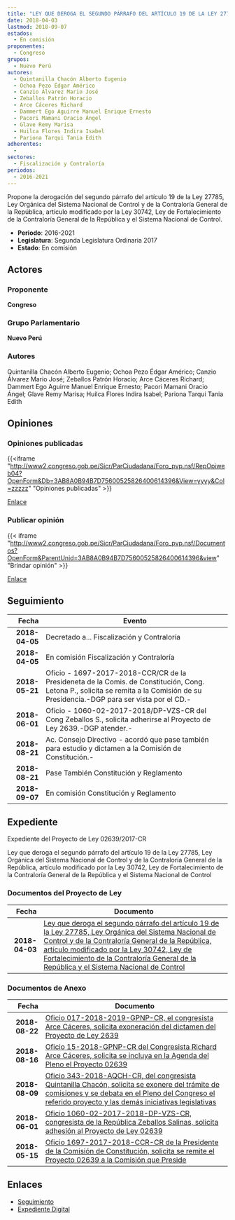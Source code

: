 ```yaml
---
title: "LEY QUE DEROGA EL SEGUNDO PÁRRAFO DEL ARTÍCULO 19 DE LA LEY 27785, LEY ORGÁNICA DEL SISTEMA NACIONAL DE CONTROL Y DE LA CONTRALORÍA GENERAL DE LA REPÚBLICA, ARTÍCULO MODIFICADO POR LA LEY 30742, LEY DE FORTALECIMIENTO DE LA CONTRALORÍA GENERAL DE LA REPÚBLICA Y EL SISTEMA NACIONAL DE CONTROL"
date: 2018-04-03
lastmod: 2018-09-07
estados: 
  - En comisión
proponentes: 
  - Congreso
grupos: 
  - Nuevo Perú
autores: 
  - Quintanilla Chacón Alberto Eugenio
  - Ochoa Pezo Édgar Américo
  - Canzio Álvarez Mario José
  - Zeballos Patrón Horacio
  - Arce Cáceres Richard
  - Dammert Ego Aguirre Manuel Enrique Ernesto
  - Pacori Mamani Oracio Ángel
  - Glave Remy Marisa
  - Huilca Flores Indira Isabel
  - Pariona Tarqui Tania Edith
adherentes: 
  - 
sectores: 
  - Fiscalización y Contraloría
periodos: 
  - 2016-2021
---
```


Propone la derogación del segundo párrafo del artículo 19 de la Ley 27785, Ley Orgánica del Sistema Nacional de Control y de la Contraloría General de la República, artículo modificado por la Ley 30742, Ley de Fortalecimiento de la Contraloría General de la República y el Sistema Nacional de Control.

- **Periodo**: 2016-2021
- **Legislatura**: Segunda Legislatura Ordinaria 2017
- **Estado**: En comisión

## Actores

### Proponente

**Congreso**

### Grupo Parlamentario

**Nuevo Perú**

### Autores

Quintanilla Chacón Alberto Eugenio; Ochoa Pezo Édgar Américo; Canzio Álvarez Mario José; Zeballos Patrón Horacio; Arce Cáceres Richard; Dammert Ego Aguirre Manuel Enrique Ernesto; Pacori Mamani Oracio Ángel; Glave Remy Marisa; Huilca Flores Indira Isabel; Pariona Tarqui Tania Edith


## Opiniones

### Opiniones publicadas

{{<iframe "http://www2.congreso.gob.pe/Sicr/ParCiudadana/Foro_pvp.nsf/RepOpiweb04?OpenForm&Db=3AB8A0B94B7D75600525826400614396&View=yyyy&Col=zzzzz" "Opiniones publicadas" >}}

[Enlace](http://www2.congreso.gob.pe/Sicr/ParCiudadana/Foro_pvp.nsf/RepOpiweb04?OpenForm&Db=3AB8A0B94B7D75600525826400614396&View=yyyy&Col=zzzzz)
### Publicar opinión

{{< iframe "http://www2.congreso.gob.pe/Sicr/ParCiudadana/Foro_pvp.nsf/Documentos?OpenForm&ParentUnid=3AB8A0B94B7D75600525826400614396&view" "Brindar opinión" >}}

[Enlace](http://www2.congreso.gob.pe/Sicr/ParCiudadana/Foro_pvp.nsf/Documentos?OpenForm&ParentUnid=3AB8A0B94B7D75600525826400614396&view)

## Seguimiento

| Fecha | Evento |
|------:|--------|
| **2018-04-05** | Decretado a... Fiscalización y Contraloría|
| **2018-04-05** | En comisión Fiscalización y Contraloría|
| **2018-05-21** | Oficio - 1697-2017-2018-CCR/CR de la Presideneta de la Comis. de Constitución, Cong. Letona P., solicita se remita a la Comisión de su Presidencia.-DGP para ser vista por el CD.-|
| **2018-06-01** | Oficio - 1060-02-2017-2018/DP-VZS-CR del Cong Zeballos S., solicita adherirse al Proyecto de Ley 2639.-DGP atender.-|
| **2018-08-21** | Ac. Consejo Directivo - acordó que pase también para estudio y dictamen a la Comisión de Constitución.-|
| **2018-08-21** | Pase También Constitución y Reglamento|
| **2018-09-07** | En comisión Constitución y Reglamento|


## Expediente

Expediente del Proyecto de Ley 02639/2017-CR

Ley que deroga el segundo párrafo del artículo 19 de la Ley 27785, Ley Orgánica del Sistema Nacional de Control y de la Contraloría General de la República, artículo modificado por la Ley 30742, Ley de Fortalecimiento de la Contraloría General de la República y el Sistema Nacional de Control


### Documentos del Proyecto de Ley

| Fecha | Documento |
|------:|--------|
| **2018-04-03** | [Ley que deroga el segundo párrafo del artículo 19 de la Ley 27785, Ley Orgánica del Sistema Nacional de Control y de la Contraloría General de la República, artículo modificado por la Ley 30742, Ley de Fortalecimiento de la Contraloría General de la República y el Sistema Nacional de Control](http://www.leyes.congreso.gob.pe/Documentos/2016_2021/Proyectos_de_Ley_y_de_Resoluciones_Legislativas/PL0263920180403..pdf) |

### Documentos de Anexo

| Fecha | Documento |
|------:|--------|
| **2018-08-22** | [Oficio 017-2018-2019-GPNP-CR, el congresista Arce Cáceres, solicita exoneración del dictamen del Proyecto de Ley 2639](http://www.leyes.congreso.gob.pe/Documentos/2016_2021/Oficios/Grupos_Parlamentarios/OFICIO-017-2018-2019-GPNP-CR.PDF) |
| **2018-08-16** | [Oficio 15-2018-GPNP-CR del Congresista Richard Arce Cáceres, solicita se incluya en la Agenda del Pleno el Proyecto 02639](http://www.leyes.congreso.gob.pe/Documentos/2016_2021/Oficios/Congresistas/OFICIO-15-2018-GPNP-CR.pdf) |
| **2018-08-09** | [Oficio 343-2018-AQCH-CR, del congresista Quintanilla Chacón, solicita se exonere del trámite de comisiones y se debata en el Pleno del Congreso el referido proyecto y las demás iniciativas legislativas](http://www.leyes.congreso.gob.pe/Documentos/2016_2021/Oficios/Congresistas/OFICIO-343-2018-AQCH-CR.pdf) |
| **2018-06-01** | [Oficio 1060-02-2017-2018-DP-VZS-CR, congresista de la República Zeballos Salinas, solicita adhesión al Proyecto de Ley 02639](http://www.leyes.congreso.gob.pe/Documentos/2016_2021/Adhesiones/Proyectos_de_Ley/OFICIO-1060-02-2017-2018-DP-VZS-CR.PDF) |
| **2018-05-15** | [Oficio 1697-2017-2018-CCR-CR de la Presidente de la Comisión de Constitución, solicita se remite el Proyecto 02639 a la Comisión que Preside](http://www.leyes.congreso.gob.pe/Documentos/2016_2021/Oficios/Comisiones_Ordinarias/OFICIO-1697-2017-2018-CCR-CR.pdf) |

## Enlaces 

- [Seguimiento](http://www2.congreso.gob.pehttp://www2.congreso.gob.pe/Sicr/TraDocEstProc/CLProLey2016.nsf/f7fff46988ca05b1052578e100829cc7/1519e964052b57d0052582640074e520?OpenDocument)
- [Expediente Digital](http://www2.congreso.gob.pehttp://www2.congreso.gob.pe/Sicr/TraDocEstProc/CLProLey2016.nsf/f7fff46988ca05b1052578e100829cc7/1519e964052b57d0052582640074e520?OpenDocument&Click=05257FB7005EB655.eb71d0cf91d8294e05256cdf006b5706/$Body/0.1C6C)
